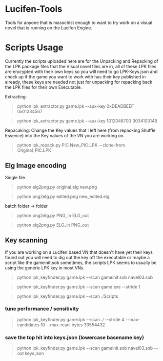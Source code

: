 # Lucifen-Tools

Tools for anyone that is masochist enough to want to try work on a visual novel that is running on the Lucifen Engine.

# Scripts Usage
Currently the scripts uploaded here are for the Unpacking and Repacking of the LPK package files that the Visual novel files are in, all of these LPK files are encrypted with their own keys so you will need to go LPK-Keys.json and check up if the game you want to work with has their key published in already, these keys are needed not just for unpacking for repacking back the LPK files for their own Executable. 

Extracting:
> python lpk_extractor.py game.lpk --aux-key 0xDEADBEEF 0x01234567

> python lpk_extractor.py game.lpk --aux-key 1312048700 3034103149

Repacaking:
Change the Key values that I left here (from repacking Shuffle Essence) into the Key values of the VN you are working on.
> python lpk_repack.py PIC New_PIC.LPK --clone-from Original_PIC.LPK

## Elg Image encoding
Single file
> python elg2png.py original.elg new.png

> python png2elg.py edited.png new_edited.elg

batch folder → folder
> python png2elg.py PNG_in ELG_out

> python elg2png.py ELG_in PNG_out

## Key scanning
If you are working on a Lucifen based VN that doesn't have yet their keys found out you will need to dig out the key off the executable or maybe a script like the gameinit.sob sometimes, the scripts LPK seems to usually be using the generic LPK key in most VNs. 
> python lpk_keyfinder.py game.lpk --scan gameinit.sob navel03.sob

> python lpk_keyfinder.py game.lpk --scan game.exe --stride 1

> python lpk_keyfinder.py game.lpk --scan ./Scripts

### tune performance / sensitivity
> python lpk_keyfinder.py game.lpk --scan ./ --stride 4 --max-candidates 10 --max-read-bytes 33554432

### save the top hit into keys.json (lowercase basename key)
> python lpk_keyfinder.py game.lpk --scan gameinit.sob navel03.sob --out keys.json
